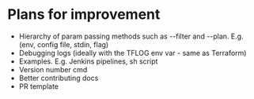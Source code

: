 # Plans for improvement

* Hierarchy of param passing methods such as --filter and --plan. E.g. (env, config file, stdin, flag)
* Debugging logs (ideally with the TFLOG env var - same as Terraform)
* Examples. E.g. Jenkins pipelines, sh script
* Version number cmd
* Better contributing docs
* PR template
